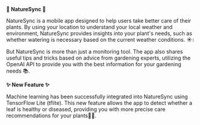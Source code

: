 **🌿 NatureSync 🌿**

NatureSync is a mobile app designed to help users take better care of their plants. By using your location to understand your local weather and environment, NatureSync provides insights into your plant's needs, such as whether watering is necessary based on the current weather conditions. ☀️💧

But NatureSync is more than just a monitoring tool. The app also shares useful tips and tricks based on advice from gardening experts, utilizing the OpenAI API to provide you with the best information for your gardening needs 📚.

**✨ New Feature ✨**

Machine learning has been successfully integrated into NatureSync using TensorFlow Lite (tflite). This new feature allows the app to detect whether a leaf is healthy or diseased, providing you with more precise care recommendations for your plants🧠🌱.
